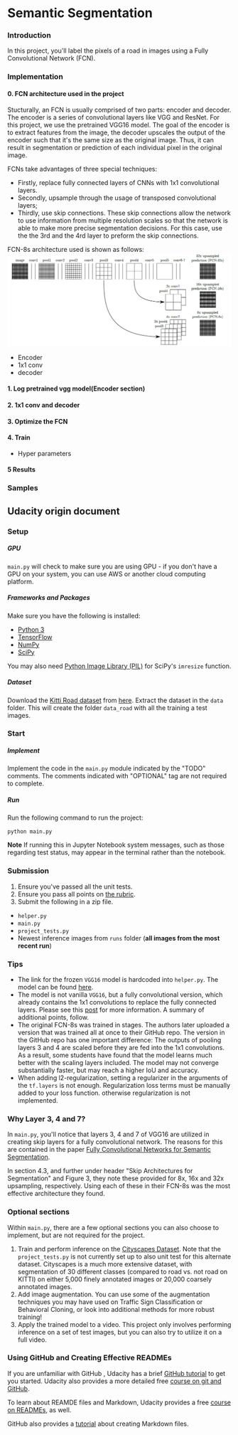 # Semantic Segmentation
### Introduction
In this project, you'll label the pixels of a road in images using a Fully Convolutional Network (FCN).

### Implementation

#### 0. FCN architecture used in the project
Stucturally, an FCN is usually comprised of two parts: encoder and decoder. The encoder is a series of convolutional layers like VGG and
ResNet. For this project, we use the pretrained VGG16 model. The goal of the encoder is to extract features from the image, the decoder upscales the output of the encoder such that it's the same size as the original image. Thus, it can result in segmentation or prediction
of each individual pixel in the original image.

FCNs take advantages of three special techniques:
* Firstly, replace fully connected layers of CNNs with 1x1 convolutional layers. 
* Secondly, upsample through the usage of transposed convolutional layers; 
* Thirdly, use skip connections. These skip connections allow the network to use information from multiple resolution scales so that the   network is able to make more precise segmentation decisions. For this case, use the the 3rd and the 4rd layer to preform the skip 
  connections.

FCN-8s architecture used is shown as follows:
<img src="./Images/FCN8s.png">


* Encoder
* 1x1 conv
* decoder

#### 1. Log pretrained vgg model(Encoder section)

#### 2. 1x1 conv and decoder

#### 3. Optimize the FCN

#### 4. Train

* Hyper parameters 


#### 5 Results


### Samples




Udacity origin document
------
### Setup
##### GPU
`main.py` will check to make sure you are using GPU - if you don't have a GPU on your system, you can use AWS or another cloud computing platform.
##### Frameworks and Packages
Make sure you have the following is installed:
 - [Python 3](https://www.python.org/)
 - [TensorFlow](https://www.tensorflow.org/)
 - [NumPy](http://www.numpy.org/)
 - [SciPy](https://www.scipy.org/)

You may also need [Python Image Library (PIL)](https://pillow.readthedocs.io/) for SciPy's `imresize` function.

##### Dataset
Download the [Kitti Road dataset](http://www.cvlibs.net/datasets/kitti/eval_road.php) from [here](http://www.cvlibs.net/download.php?file=data_road.zip).  Extract the dataset in the `data` folder.  This will create the folder `data_road` with all the training a test images.

### Start
##### Implement
Implement the code in the `main.py` module indicated by the "TODO" comments.
The comments indicated with "OPTIONAL" tag are not required to complete.
##### Run
Run the following command to run the project:
```
python main.py
```
**Note** If running this in Jupyter Notebook system messages, such as those regarding test status, may appear in the terminal rather than the notebook.

### Submission
1. Ensure you've passed all the unit tests.
2. Ensure you pass all points on [the rubric](https://review.udacity.com/#!/rubrics/989/view).
3. Submit the following in a zip file.
 - `helper.py`
 - `main.py`
 - `project_tests.py`
 - Newest inference images from `runs` folder  (**all images from the most recent run**)
 
### Tips
- The link for the frozen `VGG16` model is hardcoded into `helper.py`.  The model can be found [here](https://s3-us-west-1.amazonaws.com/udacity-selfdrivingcar/vgg.zip).
- The model is not vanilla `VGG16`, but a fully convolutional version, which already contains the 1x1 convolutions to replace the fully connected layers. Please see this [post](https://s3-us-west-1.amazonaws.com/udacity-selfdrivingcar/forum_archive/Semantic_Segmentation_advice.pdf) for more information.  A summary of additional points, follow. 
- The original FCN-8s was trained in stages. The authors later uploaded a version that was trained all at once to their GitHub repo.  The version in the GitHub repo has one important difference: The outputs of pooling layers 3 and 4 are scaled before they are fed into the 1x1 convolutions.  As a result, some students have found that the model learns much better with the scaling layers included. The model may not converge substantially faster, but may reach a higher IoU and accuracy. 
- When adding l2-regularization, setting a regularizer in the arguments of the `tf.layers` is not enough. Regularization loss terms must be manually added to your loss function. otherwise regularization is not implemented.

### Why Layer 3, 4 and 7?
In `main.py`, you'll notice that layers 3, 4 and 7 of VGG16 are utilized in creating skip layers for a fully convolutional network. The reasons for this are contained in the paper [Fully Convolutional Networks for Semantic Segmentation](https://arxiv.org/pdf/1605.06211.pdf).

In section 4.3, and further under header "Skip Architectures for Segmentation" and Figure 3, they note these provided for 8x, 16x and 32x upsampling, respectively. Using each of these in their FCN-8s was the most effective architecture they found. 

### Optional sections
Within `main.py`, there are a few optional sections you can also choose to implement, but are not required for the project.

1. Train and perform inference on the [Cityscapes Dataset](https://www.cityscapes-dataset.com/). Note that the `project_tests.py` is not currently set up to also unit test for this alternate dataset. Cityscapes is a much more extensive dataset, with segmentation of 30 different classes (compared to road vs. not road on KITTI) on either 5,000 finely annotated images or 20,000 coarsely annotated images.
2. Add image augmentation. You can use some of the augmentation techniques you may have used on Traffic Sign Classification or Behavioral Cloning, or look into additional methods for more robust training!
3. Apply the trained model to a video. This project only involves performing inference on a set of test images, but you can also try to utilize it on a full video.
 
### Using GitHub and Creating Effective READMEs
If you are unfamiliar with GitHub , Udacity has a brief [GitHub tutorial](http://blog.udacity.com/2015/06/a-beginners-git-github-tutorial.html) to get you started. Udacity also provides a more detailed free [course on git and GitHub](https://www.udacity.com/course/how-to-use-git-and-github--ud775).

To learn about REAMDE files and Markdown, Udacity provides a free [course on READMEs](https://www.udacity.com/courses/ud777), as well. 

GitHub also provides a [tutorial](https://guides.github.com/features/mastering-markdown/) about creating Markdown files.
